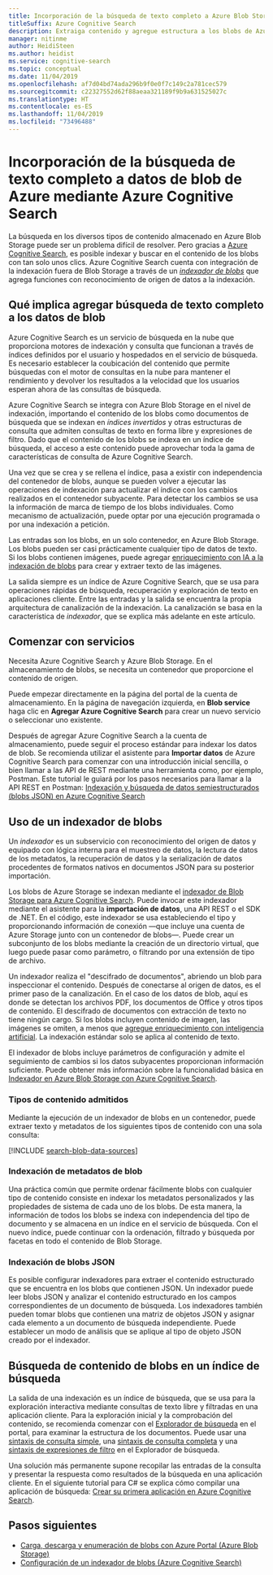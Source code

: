 ```yaml
---
title: Incorporación de la búsqueda de texto completo a Azure Blob Storage
titleSuffix: Azure Cognitive Search
description: Extraiga contenido y agregue estructura a los blobs de Azure al crear un índice de búsqueda de texto completo en Azure Cognitive Search.
manager: nitinme
author: HeidiSteen
ms.author: heidist
ms.service: cognitive-search
ms.topic: conceptual
ms.date: 11/04/2019
ms.openlocfilehash: af7d04bd74ada296b9f0e0f7c149c2a781cec579
ms.sourcegitcommit: c22327552d62f88aeaa321189f9b9a631525027c
ms.translationtype: HT
ms.contentlocale: es-ES
ms.lasthandoff: 11/04/2019
ms.locfileid: "73496488"
---
```

# <a name="add-full-text-search-to-azure-blob-data-using-azure-cognitive-search"></a>Incorporación de la búsqueda de texto completo a datos de blob de Azure mediante Azure Cognitive Search

La búsqueda en los diversos tipos de contenido almacenado en Azure Blob Storage puede ser un problema difícil de resolver. Pero gracias a [Azure Cognitive Search](search-what-is-azure-search.md), es posible indexar y buscar en el contenido de los blobs con tan solo unos clics. Azure Cognitive Search cuenta con integración de la indexación fuera de Blob Storage a través de un [*indexador de blobs*](search-howto-indexing-azure-blob-storage.md) que agrega funciones con reconocimiento de origen de datos a la indexación.

## <a name="what-it-means-to-add-full-text-search-to-blob-data"></a>Qué implica agregar búsqueda de texto completo a los datos de blob

Azure Cognitive Search es un servicio de búsqueda en la nube que proporciona motores de indexación y consulta que funcionan a través de índices definidos por el usuario y hospedados en el servicio de búsqueda. Es necesario establecer la coubicación del contenido que permite búsquedas con el motor de consultas en la nube para mantener el rendimiento y devolver los resultados a la velocidad que los usuarios esperan ahora de las consultas de búsqueda.

Azure Cognitive Search se integra con Azure Blob Storage en el nivel de indexación, importando el contenido de los blobs como documentos de búsqueda que se indexan en *índices invertidos* y otras estructuras de consulta que admiten consultas de texto en forma libre y expresiones de filtro. Dado que el contenido de los blobs se indexa en un índice de búsqueda, el acceso a este contenido puede aprovechar toda la gama de características de consulta de Azure Cognitive Search.

Una vez que se crea y se rellena el índice, pasa a existir con independencia del contenedor de blobs, aunque se pueden volver a ejecutar las operaciones de indexación para actualizar el índice con los cambios realizados en el contenedor subyacente. Para detectar los cambios se usa la información de marca de tiempo de los blobs individuales. Como mecanismo de actualización, puede optar por una ejecución programada o por una indexación a petición.

Las entradas son los blobs, en un solo contenedor, en Azure Blob Storage. Los blobs pueden ser casi prácticamente cualquier tipo de datos de texto. Si los blobs contienen imágenes, puede agregar [enriquecimiento con IA a la indexación de blobs](search-blob-ai-integration.md) para crear y extraer texto de las imágenes.

La salida siempre es un índice de Azure Cognitive Search, que se usa para operaciones rápidas de búsqueda, recuperación y exploración de texto en aplicaciones cliente. Entre las entradas y la salida se encuentra la propia arquitectura de canalización de la indexación. La canalización se basa en la característica de *indexador*, que se explica más adelante en este artículo.

## <a name="start-with-services"></a>Comenzar con servicios

Necesita Azure Cognitive Search y Azure Blob Storage. En el almacenamiento de blobs, se necesita un contenedor que proporcione el contenido de origen.

Puede empezar directamente en la página del portal de la cuenta de almacenamiento. En la página de navegación izquierda, en **Blob service** haga clic en **Agregar Azure Cognitive Search** para crear un nuevo servicio o seleccionar uno existente. 

Después de agregar Azure Cognitive Search a la cuenta de almacenamiento, puede seguir el proceso estándar para indexar los datos de blob. Se recomienda utilizar el asistente para **Importar datos** de Azure Cognitive Search para comenzar con una introducción inicial sencilla, o bien llamar a las API de REST mediante una herramienta como, por ejemplo, Postman. Este tutorial le guiará por los pasos necesarios para llamar a la API REST en Postman: [Indexación y búsqueda de datos semiestructurados (blobs JSON) en Azure Cognitive Search](search-semi-structured-data.md) 

## <a name="use-a-blob-indexer"></a>Uso de un indexador de blobs

Un *indexador* es un subservicio con reconocimiento del origen de datos y equipado con lógica interna para el muestreo de datos, la lectura de datos de los metadatos, la recuperación de datos y la serialización de datos procedentes de formatos nativos en documentos JSON para su posterior importación. 

Los blobs de Azure Storage se indexan mediante el [indexador de Blob Storage para Azure Cognitive Search](search-howto-indexing-azure-blob-storage.md). Puede invocar este indexador mediante el asistente para la  **importación de datos**, una API REST o el SDK de .NET. En el código, este indexador se usa estableciendo el tipo y proporcionando información de conexión —que incluye una cuenta de Azure Storage junto con un contenedor de blobs—. Puede crear un subconjunto de los blobs mediante la creación de un directorio virtual, que luego puede pasar como parámetro, o filtrando por una extensión de tipo de archivo.

Un indexador realiza el "descifrado de documentos", abriendo un blob para inspeccionar el contenido. Después de conectarse al origen de datos, es el primer paso de la canalización. En el caso de los datos de blob, aquí es donde se detectan los archivos PDF, los documentos de Office y otros tipos de contenido. El descifrado de documentos con extracción de texto no tiene ningún cargo. Si los blobs incluyen contenido de imagen, las imágenes se omiten, a menos que [agregue enriquecimiento con inteligencia artificial](search-blob-ai-integration.md). La indexación estándar solo se aplica al contenido de texto.

El indexador de blobs incluye parámetros de configuración y admite el seguimiento de cambios si los datos subyacentes proporcionan información suficiente. Puede obtener más información sobre la funcionalidad básica en [Indexador en Azure Blob Storage con Azure Cognitive Search](search-howto-indexing-azure-blob-storage.md).

### <a name="supported-content-types"></a>Tipos de contenido admitidos

Mediante la ejecución de un indexador de blobs en un contenedor, puede extraer texto y metadatos de los siguientes tipos de contenido con una sola consulta:

[!INCLUDE [search-blob-data-sources](../../includes/search-blob-data-sources.md)]

### <a name="indexing-blob-metadata"></a>Indexación de metadatos de blob

Una práctica común que permite ordenar fácilmente blobs con cualquier tipo de contenido consiste en indexar los metadatos personalizados y las propiedades de sistema de cada uno de los blobs. De esta manera, la información de todos los blobs se indexa con independencia del tipo de documento y se almacena en un índice en el servicio de búsqueda. Con el nuevo índice, puede continuar con la ordenación, filtrado y búsqueda por facetas en todo el contenido de Blob Storage.

### <a name="indexing-json-blobs"></a>Indexación de blobs JSON
Es posible configurar indexadores para extraer el contenido estructurado que se encuentra en los blobs que contienen JSON. Un indexador puede leer blobs JSON y analizar el contenido estructurado en los campos correspondientes de un documento de búsqueda. Los indexadores también pueden tomar blobs que contienen una matriz de objetos JSON y asignar cada elemento a un documento de búsqueda independiente. Puede establecer un modo de análisis que se aplique al tipo de objeto JSON creado por el indexador.

## <a name="search-blob-content-in-a-search-index"></a>Búsqueda de contenido de blobs en un índice de búsqueda 

La salida de una indexación es un índice de búsqueda, que se usa para la exploración interactiva mediante consultas de texto libre y filtradas en una aplicación cliente. Para la exploración inicial y la comprobación del contenido, se recomienda comenzar con el [Explorador de búsqueda](search-explorer.md) en el portal, para examinar la estructura de los documentos. Puede usar una [sintaxis de consulta simple](query-simple-syntax.md), una [sintaxis de consulta completa](query-lucene-syntax.md) y una [sintaxis de expresiones de filtro](query-odata-filter-orderby-syntax.md) en el Explorador de búsqueda.

Una solución más permanente supone recopilar las entradas de la consulta y presentar la respuesta como resultados de la búsqueda en una aplicación cliente. En el siguiente tutorial para C# se explica cómo compilar una aplicación de búsqueda: [Crear su primera aplicación en Azure Cognitive Search](tutorial-csharp-create-first-app.md).

## <a name="next-steps"></a>Pasos siguientes

+ [Carga, descarga y enumeración de blobs con Azure Portal (Azure Blob Storage)](https://docs.microsoft.com/azure/storage/blobs/storage-quickstart-blobs-portal)
+ [Configuración de un indexador de blobs (Azure Cognitive Search)](search-howto-indexing-azure-blob-storage.md) 
